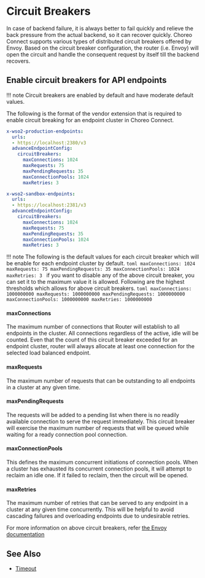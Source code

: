 # Circuit Breakers

In case of backend failure, it is always better to fail quickly and relieve the back pressure from the actual backend, so it can recover quickly. Choreo Connect supports various types of distributed circuit breakers offered by Envoy. 
Based on the circuit breaker configuration, the router (i.e. Envoy) will open the circuit and handle the consequent request by itself till the backend recovers. 

## Enable circuit breakers for API endpoints

!!! note
    Circuit breakers are enabled by default and have moderate default values.

The following is the format of the vendor extension that is required to enable circuit breaking for an endpoint cluster in Choreo Connect.

```yaml tab="Production Endpoint"
x-wso2-production-endpoints:
  urls:
  - https://localhost:2380/v3
  advanceEndpointConfig:
    circuitBreakers:
      maxConnections: 1024
      maxRequests: 75
      maxPendingRequests: 35
      maxConnectionPools: 1024
      maxRetries: 3
```

```yaml tab="Sandbox Endpoint"
x-wso2-sandbox-endpoints:
  urls:
  - https://localhost:2381/v3
  advanceEndpointConfig:
    circuitBreakers:
      maxConnections: 1024
      maxRequests: 75
      maxPendingRequests: 35
      maxConnectionPools: 1024
      maxRetries: 3
```

!!! note 
    The following is the default values for each circuit breaker which will be enable for each endpoint cluster by default.
    ```toml
    maxConnections: 1024
    maxRequests: 75
    maxPendingRequests: 35
    maxConnectionPools: 1024
    maxRetries: 3
    ```
    if you want to disable any of the above circuit breaker, you can set it to the maximum value it is allowed. Following are the highest thresholds which allows for above circuit breakers.
    ```toml
    maxConnections: 1000000000
    maxRequests: 1000000000
    maxPendingRequests: 1000000000
    maxConnectionPools: 1000000000
    maxRetries: 1000000000
    ```
#### maxConnections
The maximum number of connections that Router will establish to all endpoints in the cluster. 
All connections regardless of the active, idle will be counted. 
Even that the count of this circuit breaker exceeded for an endpoint cluster, router will always allocate at least one connection for the selected load balanced endpoint.

#### maxRequests
The maximum number of requests that can be outstanding to all endpoints in a cluster at any given time.

#### maxPendingRequests
The requests will be added to a pending list  when there is no readily available connection to serve the request immediately.
This circuit breaker will exercise the maximum number of requests that will be queued while waiting for a ready connection pool connection.

#### maxConnectionPools
This defines the maximum concurrent initiations of connection pools. When a cluster has exhausted its concurrent connection pools, it will attempt to reclaim an idle one. 
If it failed to reclaim, then the circuit will be opened.

#### maxRetries
The maximum number of retries that can be served to any endpoint in a cluster at any given time concurrently. 
This will be helpful to avoid cascading failures and overloading endpoints due to undesirable retries.

For more information on above circuit breakers, refer [the Envoy documentation]({{envoy_path}}/intro/arch_overview/upstream/circuit_breaking)

## See Also

- [Timeout]({{base_path}}/deploy-and-publish/deploy-on-gateway/choreo-connect/endpoints/resiliency/timeout)


